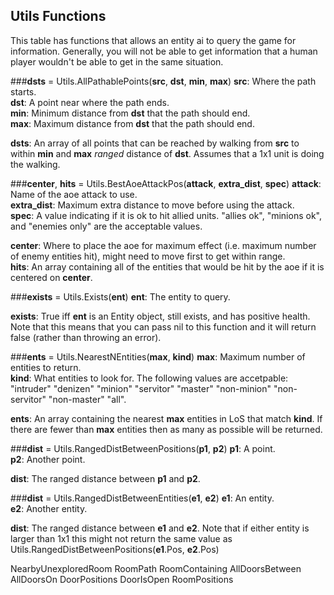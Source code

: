 Utils Functions
---------------

This table has functions that allows an entity ai to query the game for information.  Generally, you will not be able to get information that a human player wouldn't be able to get in the same situation.

###__dsts__ = Utils.AllPathablePoints(__src__, __dst__, __min__, __max__)
__src__: Where the path starts.  
__dst__: A point near where the path ends.  
__min__: Minimum distance from __dst__ that the path should end.  
__max__: Maximum distance from __dst__ that the path should end.  

__dsts__: An array of all points that can be reached by walking from __src__ to within __min__ and __max__ *ranged* distance of __dst__.  Assumes that a 1x1 unit is doing the walking.


###__center__, __hits__ = Utils.BestAoeAttackPos(__attack__, __extra_dist__, __spec__)
__attack__: Name of the aoe attack to use.  
__extra_dist__: Maximum extra distance to move before using the attack.  
__spec__: A value indicating if it is ok to hit allied units.  "allies ok", "minions ok", and "enemies only" are the acceptable values.

__center__: Where to place the aoe for maximum effect (i.e. maximum number of enemy entities hit), might need to move first to get within range.  
__hits__: An array containing all of the entities that would be hit by the aoe if it is centered on __center__.


###__exists__ = Utils.Exists(__ent__)
__ent__: The entity to query.

__exists__: True iff __ent__ is an Entity object, still exists, and has positive health.  Note that this means that you can pass nil to this function and it will return false (rather than throwing an error).


###__ents__ = Utils.NearestNEntities(__max__, __kind__)
__max__: Maximum number of entities to return.  
__kind__: What entities to look for.  The following values are accetpable: "intruder" "denizen" "minion" "servitor" "master" "non-minion" "non-servitor" "non-master" "all".  

__ents__: An array containing the nearest __max__ entities in LoS that match __kind__.  If there are fewer than __max__ entities then as many as possible will be returned.


###__dist__ = Utils.RangedDistBetweenPositions(__p1__, __p2__)
__p1__: A point.  
__p2__: Another point.  

__dist__: The ranged distance between __p1__ and __p2__.


###__dist__ = Utils.RangedDistBetweenEntities(__e1__, __e2__)
__e1__: An entity.  
__e2__: Another entity.  

__dist__: The ranged distance between __e1__ and __e2__.  Note that if either entity is larger than 1x1 this might not return the same value as Utils.RangedDistBetweenPositions(__e1__.Pos, __e2__.Pos)


NearbyUnexploredRoom
RoomPath
RoomContaining
AllDoorsBetween
AllDoorsOn
DoorPositions
DoorIsOpen
RoomPositions
